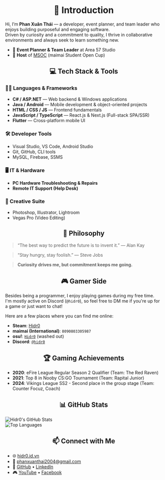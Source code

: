 <div align="center"><strong><h1>👋 Introduction</h1></strong></div>

Hi, I’m **Phan Xuân Thái** — a developer, event planner, and team leader who enjoys building purposeful and engaging software.  
Driven by curiosity and a commitment to quality, I thrive in collaborative environments and always seek to learn something new.

- 🧩 **Event Planner & Team Leader** at Area 57 Studio  
- 🎤 **Host** of [MSOC](https://www.linkedin.com/posts/xu%C3%A2n-th%C3%A1i-phan-bab693352_msoc-2024-my-first-step-in-esports-event-activity-7300042302784233472-0Zwe?utm_source=share&utm_medium=member_desktop) (maimai Student Open Cup)


<div align="center"><strong><h2>💻 Tech Stack & Tools</h2></strong></div>

### 👨‍💻 Languages & Frameworks
- **C# / ASP.NET** — Web backend & Windows applications  
- **Java / Android** — Mobile development & object-oriented projects  
- **HTML / CSS / JS** — Frontend fundamentals  
- **JavaScript / TypeScript** — React.js & Next.js (Full-stack SPA/SSR)  
- **Flutter** — Cross-platform mobile UI

### 🛠️ Developer Tools
- Visual Studio, VS Code, Android Studio  
- Git, GitHub, CLI tools  
- MySQL, Firebase, SSMS

### 🖥️ IT & Hardware
- **PC Hardware Troubleshooting & Repairs**  
- **Remote IT Support (Help Desk)**

### 🎨 Creative Suite
- Photoshop, Illustrator, Lightroom  
- Vegas Pro (Video Editing)


<div align="center"><strong><h2>🧠 Philosophy</h2></strong></div>

> “The best way to predict the future is to invent it.” — Alan Kay

> “Stay hungry, stay foolish.” — Steve Jobs

> **Curiosity drives me, but commitment keeps me going.**


<div align="center"><strong><h2>🎮 Gamer Side</h2></strong></div>

Besides being a programmer, I enjoy playing games during my free time.  
I'm mostly active on Discord (`@hidr0`), so feel free to DM me if you're up for a game or just want to chat!

Here are a few places where you can find me online:

- **Steam**: [Hidr0](https://steamcommunity.com/id/hidr0)  
- **maimai (International)**: `8090803305987`  
- **osu!**: [`Hidr0`](https://osu.ppy.sh/users/10643305) (washed out)
- **Discord**: [`@hidr0`](https://discord.com/users/317587311279734784)


<div align="center"><strong><h2>🏆 Gaming Achievements</h2></strong></div>

- **2020**: eFire League Regular Season 2 Qualifier (Team: The Red Raven)  
- **2021**: Top 8 in Nooby CS:GO Tournament (Team: Rapital Junior)  
- **2024**: Vikings League SS2 - Second place in the group stage (Team: Counter Focuz, Coach)


<div align="center"><strong><h2>📊 GitHub Stats</h2></strong></div>

![Hidr0's GitHub Stats](https://github-readme-stats.vercel.app/api?username=hidr0c&show_icons=true&theme=radical&border_color=00ffc3)  
![Top Languages](https://github-readme-stats.vercel.app/api/top-langs/?username=hidr0c&theme=radical&border_color=00ffc3)


<div align="center"><strong><h2>📫 Connect with Me</h2></strong></div>

- 🌐 [hidr0.id.vn](https://hidr0.id.vn)  
- 📧 [phanxuanthai2004@gmail.com](mailto:phanxuanthai2004@gmail.com)  
- 🔗 [GitHub](https://github.com/hidr0c) • [LinkedIn](https://www.linkedin.com/in/xu%C3%A2n-th%C3%A1i-phan-bab693352/)  
- 🎮 [YouTube](https://www.youtube.com/@hidr0712) • [Facebook](https://www.facebook.com/h1dr0c/)
